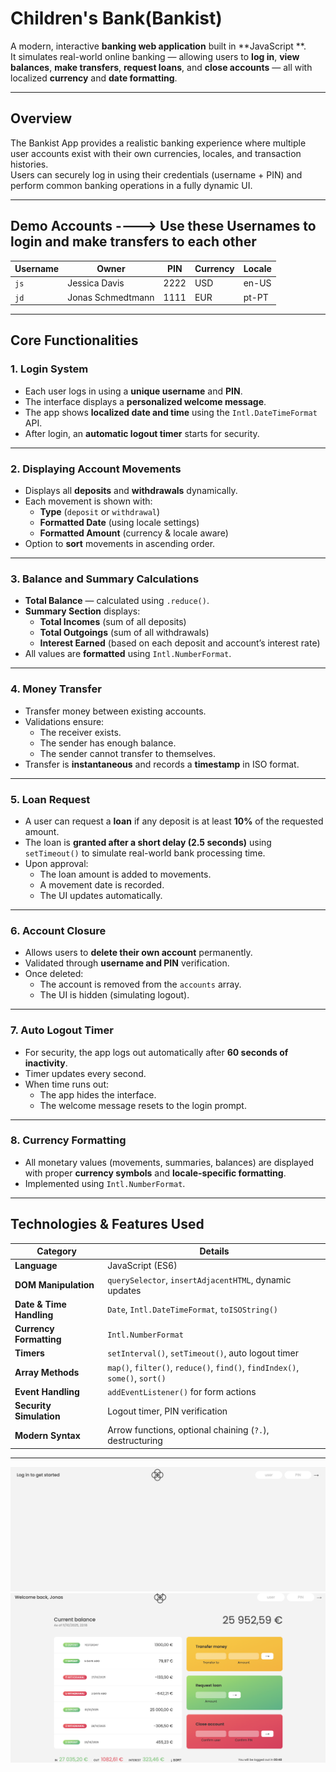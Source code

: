 # Children's Bank(Bankist)

A modern, interactive **banking web application** built in **JavaScript **.  
It simulates real-world online banking — allowing users to **log in**, **view balances**, **make transfers**, **request loans**, and **close accounts** — all with localized **currency** and **date formatting**.

---

## Overview

The Bankist App provides a realistic banking experience where multiple user accounts exist with their own currencies, locales, and transaction histories.  
Users can securely log in using their credentials (username + PIN) and perform common banking operations in a fully dynamic UI.

---

## Demo Accounts ----> Use these Usernames to login and make transfers to each other

| Username | Owner             | PIN  | Currency | Locale |
| -------- | ----------------- | ---- | -------- | ------ |
| `js`     | Jessica Davis     | 2222 | USD      | en-US  |
| `jd`     | Jonas Schmedtmann | 1111 | EUR      | pt-PT  |

---

## Core Functionalities

### 1. Login System

- Each user logs in using a **unique username** and **PIN**.
- The interface displays a **personalized welcome message**.
- The app shows **localized date and time** using the `Intl.DateTimeFormat` API.
- After login, an **automatic logout timer** starts for security.

---

### 2. Displaying Account Movements

- Displays all **deposits** and **withdrawals** dynamically.
- Each movement is shown with:
  - **Type** (`deposit` or `withdrawal`)
  - **Formatted Date** (using locale settings)
  - **Formatted Amount** (currency & locale aware)
- Option to **sort** movements in ascending order.

---

### 3. Balance and Summary Calculations

- **Total Balance** — calculated using `.reduce()`.
- **Summary Section** displays:
  - **Total Incomes** (sum of all deposits)
  - **Total Outgoings** (sum of all withdrawals)
  - **Interest Earned** (based on each deposit and account’s interest rate)
- All values are **formatted** using `Intl.NumberFormat`.

---

### 4. Money Transfer

- Transfer money between existing accounts.
- Validations ensure:
  - The receiver exists.
  - The sender has enough balance.
  - The sender cannot transfer to themselves.
- Transfer is **instantaneous** and records a **timestamp** in ISO format.

---

### 5. Loan Request

- A user can request a **loan** if any deposit is at least **10%** of the requested amount.
- The loan is **granted after a short delay (2.5 seconds)** using `setTimeout()` to simulate real-world bank processing time.
- Upon approval:
  - The loan amount is added to movements.
  - A movement date is recorded.
  - The UI updates automatically.

---

### 6. Account Closure

- Allows users to **delete their own account** permanently.
- Validated through **username and PIN** verification.
- Once deleted:
  - The account is removed from the `accounts` array.
  - The UI is hidden (simulating logout).

---

### 7. Auto Logout Timer

- For security, the app logs out automatically after **60 seconds of inactivity**.
- Timer updates every second.
- When time runs out:
  - The app hides the interface.
  - The welcome message resets to the login prompt.

---

### 8. Currency Formatting

- All monetary values (movements, summaries, balances) are displayed with proper **currency symbols** and **locale-specific formatting**.
- Implemented using `Intl.NumberFormat`.

---

## Technologies & Features Used

| Category                 | Details                                                                      |
| ------------------------ | ---------------------------------------------------------------------------- |
| **Language**             | JavaScript (ES6)                                                             |
| **DOM Manipulation**     | `querySelector`, `insertAdjacentHTML`, dynamic updates                       |
| **Date & Time Handling** | `Date`, `Intl.DateTimeFormat`, `toISOString()`                               |
| **Currency Formatting**  | `Intl.NumberFormat`                                                          |
| **Timers**               | `setInterval()`, `setTimeout()`, auto logout timer                           |
| **Array Methods**        | `map()`, `filter()`, `reduce()`, `find()`, `findIndex()`, `some()`, `sort()` |
| **Event Handling**       | `addEventListener()` for form actions                                        |
| **Security Simulation**  | Logout timer, PIN verification                                               |
| **Modern Syntax**        | Arrow functions, optional chaining (`?.`), destructuring                     |

---

![pic2](pic2.png)
![pic1](pic1.png)
